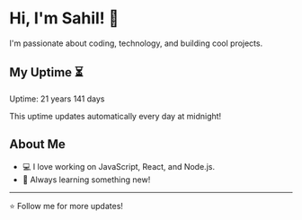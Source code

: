 # Hi, I'm Sahil! 👋

I'm passionate about coding, technology, and building cool projects.

## My Uptime ⏳
Uptime: 21 years 141 days

This uptime updates automatically every day at midnight!

## About Me
- 💻 I love working on JavaScript, React, and Node.js.
- 🎯 Always learning something new!

---

⭐️ Follow me for more updates!

